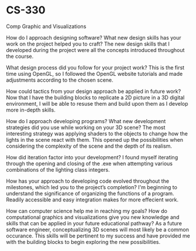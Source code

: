 # CS-330
Comp Graphic and Visualizations

How do I approach designing software?
What new design skills has your work on the project helped you to craft?
The new design skills that I developed during the project were all the concepts introduced throughout the course.

What design process did you follow for your project work?
This is the first time using OpenGL, so I followed the OpenGL website tutorials and made adjustments according to the chosen scene.

How could tactics from your design approach be applied in future work?
Now that I have the building blocks to replicate a 2D picture in a 3D digital environment, I will be able to resuse them and build upon them as I develop more in-depth skills. 

How do I approach developing programs?
What new development strategies did you use while working on your 3D scene?
The most interesting strategy was applying shaders to the objects to change how the lights in the scene react with them.  This opened up the possibilities when considering the complexity of the scene and the depth of its realism.  

How did iteration factor into your development?
I found myself iterating through the opening and closing of the .exe when attempting various combinations of the lighting class integers. 

How has your approach to developing code evolved throughout the milestones, which led you to the project’s completion?
I'm beginning to understand the significance of organizing the functions of a program.  Readily accessible and easy integration makes for more effecient work.

How can computer science help me in reaching my goals?
How do computational graphics and visualizations give you new knowledge and skills that can be applied in your future educational pathway?
As a future software engineer, conceptualizing 3D scenes will most likely be a common occurance.  This skills will be pertinent to my success and have provided me with the building blocks to begin exploring the new possibilities. 
